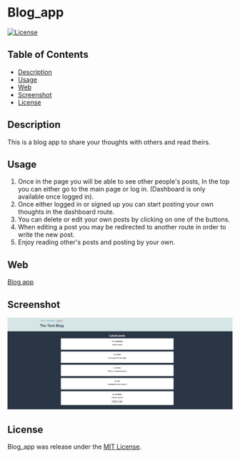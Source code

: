 # Blog_app

[![License](https://img.shields.io/badge/License-MIT-blue.svg)](https://opensource.org/licenses/MIT)

## Table of Contents

- [Description](#description)
- [Usage](#usage)
- [Web](#web)
- [Screenshot](#screenshot)
- [License](#license)

## Description

This is a blog app to share your thoughts with others and read theirs.

## Usage

1. Once in the page you will be able to see other people's posts, In the top you can either go to the main page or log in. (Dashboard is only available once logged in).
2. Once either logged in or signed up you can start posting your own thoughts in the dashboard route.
3. You can delete or edit your own posts by clicking on one of the buttons.
4. When editing a post you may be redirected to another route in order to write the new post.
5. Enjoy reading other's posts and posting by your own.

## Web

[Blog app](https://blogapp-sql-592b98397039.herokuapp.com)

## Screenshot
![Blog App Screenshot](./assets/screenshot.png)

## License

Blog_app was release under the [MIT License](https://opensource.org/licenses/MIT).
